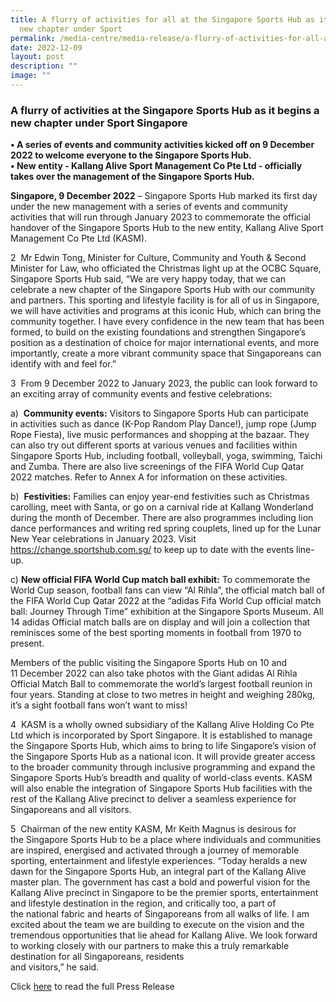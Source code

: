 ```yaml
---
title: A flurry of activities for all at the Singapore Sports Hub as it begins a
  new chapter under Sport
permalink: /media-centre/media-release/a-flurry-of-activities-for-all-at-the-singapore-sports-hub-as-it-begins/
date: 2022-12-09
layout: post
description: ""
image: ""
---
```

### **A flurry of activities at the Singapore Sports Hub as it begins a new chapter under Sport Singapore**

**• A series of events and community activities kicked off on 9 December 2022 to welcome everyone to the Singapore Sports Hub.  
• New entity - Kallang Alive Sport Management Co Pte Ltd - officially takes over the management of the Singapore Sports Hub.**

**Singapore, 9 December 2022** – Singapore Sports Hub marked its first day under the new management with a series of events and community activities that will run through January 2023 to commemorate the official handover of the Singapore Sports Hub to the new entity, Kallang Alive Sport Management Co Pte Ltd (KASM).

2  Mr Edwin Tong, Minister for Culture, Community and Youth & Second Minister for Law, who officiated the Christmas light up at the OCBC Square, Singapore Sports Hub said, “We are very happy today, that we can celebrate a new chapter of the Singapore Sports Hub with our community and partners. This sporting and lifestyle facility is for all of us in Singapore, we will have activities and programs at this iconic Hub, which can bring the community together. I have every confidence in the new team that has been formed, to build on the existing foundations and strengthen Singapore’s position as a destination of choice for major international events, and more importantly, create a more vibrant community space that Singaporeans can identify with and feel for.”  
  
3  From 9 December 2022 to January 2023, the public can look forward to an exciting array of community events and festive celebrations:  
  
a)  **Community events:** Visitors to Singapore Sports Hub can participate in activities such as dance (K-Pop Random Play Dance!), jump rope (Jump Rope Fiesta), live music performances and shopping at the bazaar. They can also try out different sports at various venues and facilities within Singapore Sports Hub, including football, volleyball, yoga, swimming, Taichi and Zumba. There are also live screenings of the FIFA World Cup Qatar 2022 matches. Refer to Annex A for information on these activities.  
  
b)  **Festivities:** Families can enjoy year-end festivities such as Christmas carolling, meet with Santa, or go on a carnival ride at Kallang Wonderland during the month of December. There are also programmes including lion dance performances and writing red spring couplets, lined up for the Lunar New Year celebrations in January 2023. Visit https://change.sportshub.com.sg/ to keep up to date with the events line-up. 

c) **New official FIFA World Cup match ball exhibit:** To commemorate the World Cup season, football fans can view “Al Rihla”, the official match ball of the FIFA World Cup Qatar 2022 at the “adidas Fifa World Cup official match ball: Journey Through Time” exhibition at the Singapore Sports Museum. All 14 adidas Official match balls are on display and will join a collection that reminisces some of the best sporting moments in football from 1970 to present.  
  
Members of the public visiting the Singapore Sports Hub on 10 and 11 December 2022 can also take photos with the Giant adidas Al Rihla Official Match Ball to commemorate the world’s largest football reunion in four years. Standing at close to two metres in height and weighing 280kg, it’s a sight football fans won’t want to miss!  
  
4  KASM is a wholly owned subsidiary of the Kallang Alive Holding Co Pte Ltd which is incorporated by Sport Singapore. It is established to manage the Singapore Sports Hub, which aims to bring to life Singapore’s vision of the Singapore Sports Hub as a national icon. It will provide greater access to the broader community through inclusive programming and expand the Singapore Sports Hub’s breadth and quality of world-class events. KASM will also enable the integration of Singapore Sports Hub facilities with the rest of the Kallang Alive precinct to deliver a seamless experience for Singaporeans and all visitors.   
  
5  Chairman of the new entity KASM, Mr Keith Magnus is desirous for the Singapore Sports Hub to be a place where individuals and communities are inspired, energised and activated through a journey of memorable sporting, entertainment and lifestyle experiences. “Today heralds a new dawn for the Singapore Sports Hub, an integral part of the Kallang Alive master plan. The government has cast a bold and powerful vision for the Kallang Alive precinct in Singapore to be the premier sports, entertainment and lifestyle destination in the region, and critically too, a part of the national fabric and hearts of Singaporeans from all walks of life. I am excited about the team we are building to execute on the vision and the tremendous opportunities that lie ahead for Kallang Alive. We look forward to working closely with our partners to make this a truly remarkable destination for all Singaporeans, residents  
and visitors,” he said.

Click [here](/files/Media%20Centre/Media%20Release/2022/December/A%20flurry%20of%20activities%20for%20all%20at%20the%20Singapore%20Sports%20Hub%20as%20it%20begins%20a%20new%20chapter.pdf) to read the full Press Release